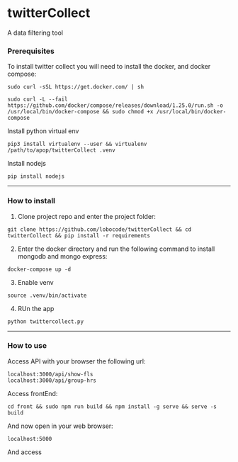 # twitterCollect
A data filtering tool

### Prerequisites

To install twitter collect you will need to install the docker, and docker compose:

```
sudo curl -sSL https://get.docker.com/ | sh
```

```
sudo curl -L --fail https://github.com/docker/compose/releases/download/1.25.0/run.sh -o /usr/local/bin/docker-compose && sudo chmod +x /usr/local/bin/docker-compose
```

Install python virtual env

```
pip3 install virtualenv --user && virtualenv /path/to/apop/twitterCollect .venv
```

Install nodejs

```
pip install nodejs 
```


---

### How to install


1. Clone project repo and enter the project folder:

```
git clone https://github.com/lobocode/twitterCollect && cd twitterCollect && pip install -r requirements
```

2. Enter the docker directory and run the following command to install mongodb and mongo express:

```
docker-compose up -d 
```

3. Enable venv

```
source .venv/bin/activate
```

4. RUn the app

```
python twittercollect.py
```

---

### How to use

Access API with your browser the following url:

```
localhost:3000/api/show-fls
localhost:3000/api/group-hrs

```

Access frontEnd:

```
cd front && sudo npm run build && npm install -g serve && serve -s build
```

And now open in your web browser:

```
localhost:5000
```

And access


